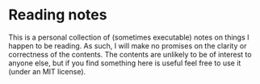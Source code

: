 # Reading notes

This is a personal collection of (sometimes executable) notes on things I happen to be reading.  As such, I will make no promises on the clarity or correctness of the contents.  The contents are unlikely to be of interest to anyone else, but if you find something here is useful feel free to use it (under an MIT license).